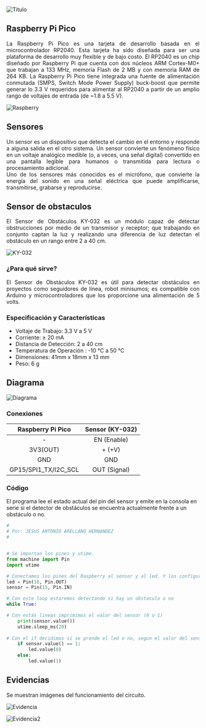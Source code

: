 ![Titulo](cooltext399102852286274.gif)


## Raspberry Pi Pico
<div style="text-align: justify"> La Raspberry Pi Pico es una tarjeta de desarrollo basada en el microcontrolador RP2040. Esta tarjeta ha sido diseñada para ser una plataforma de desarrollo muy flexible y de bajo costo. El RP2040 es un chip diseñado por Raspberry Pi que cuenta con dos núcleos ARM Cortex-M0+ que trabajan a 133 MHz, memoria Flash de 2 MB y con memoria RAM de 264 KB. La Raspberry Pi Pico tiene integrada una fuente de alimentación conmutada (SMPS, Switch Mode Power Supply) buck-boost que permite generar lo 3.3 V requeridos para alimentar al RP2040 a partir de un amplio rango de voltajes de entrada (de ~1.8 a 5.5 V). </div>

![Raspberry](https://raspilab.com/wp-content/uploads/2021/07/pinout-1-1024x619.png)

## Sensores
<div style="text-align: justify"> Un sensor es un dispositivo que detecta el cambio en el entorno y responde a alguna salida en el otro sistema. Un sensor convierte un fenómeno físico en un voltaje analógico medible (o, a veces, una señal digital) convertido en una pantalla legible para humanos o transmitida para lectura o procesamiento adicional.</div>

<div style="text-align: justify"> Uno de los sensores más conocidos es el micrófono, que convierte la energía del sonido en una señal eléctrica que puede amplificarse, transmitirse, grabarse y reproducirse.</div>

## Sensor de obstaculos
<div style="text-align: justify"> El Sensor de Obstáculos  KY-032 es un módulo capaz de detectar obstrucciones  por medio de un transmisor y receptor; que trabajando en conjunto captan la luz y realizando una diferencia de luz detectan el obstáculo en un rango entre 2 a 40 cm. </div>

![KY-032](https://uelectronics.com/wp-content/uploads/2017/06/AR0049-KY-032-V2.jpg)

### ¿Para qué sirve?

<div style="text-align: justify"> El Sensor de Obstáculos KY-032 es útil para detectar obstáculos en proyectos como seguidores de línea, robot minisumos; es compatible con Arduino y microcontroladores que los proporcione una alimentación de 5 volts. </div>


### Especificación y Características

- Voltaje de Trabajo: 3.3 V a 5 V
- Corriente:  ≥ 20 mA
- Distancia de Detección:  2  a 40 cm
- Temperatura de Operación :  -10 ℃   a  50 ℃
- Dimensiones: 41mm x 18mm x 13 mm
- Peso: 6 g 

## Diagrama

![Diagrama](DiagramaKY032.png)

### Conexiones

|   Raspberry Pi Pico  | Sensor (KY-032) |
|:--------------------:|:---------------:|
|           -          |   EN (Enable)   |
|       3V3(OUT)       |      + (+V)     |
|          GND         |       GND       |
| GP15/SPI1_TX/I2C_SCL |   OUT (Signal)  |

### Código

El programa lee el estado actual del pin del sensor y emite en la consola en serie si el detector de obstáculos se encuentra actualmente frente a un obstáculo o no.

````python
#
# Por: JESUS ANTONIO ARELLANO HERNANDEZ
#


# Se importan los pines y utime.
from machine import Pin
import utime

# Conectamos los pines del Raspberry al sensor y al led. Y los configuramos
led = Pin(16, Pin.OUT)
sensor = Pin(15, Pin.IN)

# Con este loop estaremos detectando si hay un obstaculo o no
while True:

# Con estás lineas imprimimos el valor del sensor (0 o 1)
	print(sensor.value())
	utime.sleep_ms(20)
	
# Con el if decidimos si se prende el led o no, segun el valor del sensor
	if sensor.value() == 1:
		led.value(0)
	else:
		led.value(1)
````

## Evidencias

Se muestran imágenes del funcionamiento del circuito.

![Evidencia](E1.jpg)

![Evidencia2](E2.jpg)
